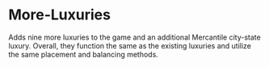 # More-Luxuries
Adds nine more luxuries to the game and an additional Mercantile city-state luxury. Overall, they function the same as the existing luxuries and utilize the same placement and balancing methods.
